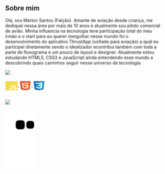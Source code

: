 ## Sobre mim

Olá, sou Marlon Santos (Falção). Amante de aviação desde criança, me dediquei nessa área por mais de 10 anos e atualmente sou piloto comercial de avião. Minha influencia na tecnologia teve participação total do meu irmão e o start para eu querer mergulhar nesse mundo foi o desenvolvimento do aplicativo ThrustApp (voltado para aviação) a qual eu participei diretamente sendo o idealizador econtribui também com toda a parte de fluxograma e um pouco de layout e designer.
Atualmente estou estudando HTML5, CSS3 e JavaScript ainda entendendo esse mundo a descobrindo quais caminhos seguir nesse universo da tecnologia.

 <div>
  <a href="https://github.com/marlonfalcao">
  <img height="160em" src="https://github-readme-stats.vercel.app/api?username=marlonfalcao&show_icons=true&theme=dracula&include_all_commits=true&count_private=true"/>
</div>
<div style="display: inline_block"><br>
  <img align="center" alt="Js" height="30" width="40" src="https://raw.githubusercontent.com/devicons/devicon/master/icons/javascript/javascript-plain.svg">
  <img align="center" alt="TML" height="30" width="40" src="https://raw.githubusercontent.com/devicons/devicon/master/icons/html5/html5-original.svg">
  <img align="center" alt="CSS" height="30" width="40" src="https://raw.githubusercontent.com/devicons/devicon/master/icons/css3/css3-original.svg">  
 
</div>
  
  ##
 
<div> 
 
  <a href="https://www.linkedin.com/in/marlonsantospilot/" target="_blank"><img src="https://img.shields.io/badge/-LinkedIn-%230077B5?style=for-the-badge&logo=linkedin&logoColor=white" target="_blank"></a> 
 
  ![Snake animation](https://github.com/marlonfalcao/marlonfalcao/blob/output/github-contribution-grid-snake.svg)
 
</div>
